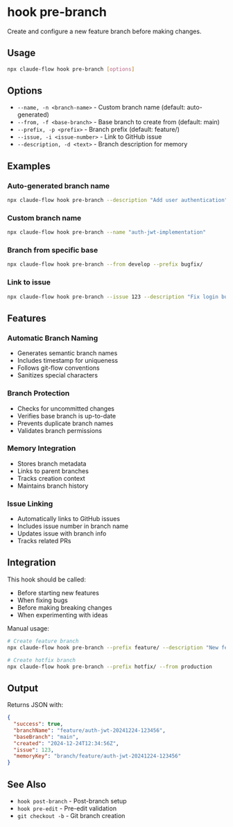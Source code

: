 # hook pre-branch

Create and configure a new feature branch before making changes.

## Usage

```bash
npx claude-flow hook pre-branch [options]
```

## Options

- `--name, -n <branch-name>` - Custom branch name (default: auto-generated)
- `--from, -f <base-branch>` - Base branch to create from (default: main)
- `--prefix, -p <prefix>` - Branch prefix (default: feature/)
- `--issue, -i <issue-number>` - Link to GitHub issue
- `--description, -d <text>` - Branch description for memory

## Examples

### Auto-generated branch name

```bash
npx claude-flow hook pre-branch --description "Add user authentication"
```

### Custom branch name

```bash
npx claude-flow hook pre-branch --name "auth-jwt-implementation"
```

### Branch from specific base

```bash
npx claude-flow hook pre-branch --from develop --prefix bugfix/
```

### Link to issue

```bash
npx claude-flow hook pre-branch --issue 123 --description "Fix login bug"
```

## Features

### Automatic Branch Naming

- Generates semantic branch names
- Includes timestamp for uniqueness
- Follows git-flow conventions
- Sanitizes special characters

### Branch Protection

- Checks for uncommitted changes
- Verifies base branch is up-to-date
- Prevents duplicate branch names
- Validates branch permissions

### Memory Integration

- Stores branch metadata
- Links to parent branches
- Tracks creation context
- Maintains branch history

### Issue Linking

- Automatically links to GitHub issues
- Includes issue number in branch name
- Updates issue with branch info
- Tracks related PRs

## Integration

This hook should be called:

- Before starting new features
- When fixing bugs
- Before making breaking changes
- When experimenting with ideas

Manual usage:

```bash
# Create feature branch
npx claude-flow hook pre-branch --prefix feature/ --description "New feature"

# Create hotfix branch
npx claude-flow hook pre-branch --prefix hotfix/ --from production
```

## Output

Returns JSON with:

```json
{
  "success": true,
  "branchName": "feature/auth-jwt-20241224-123456",
  "baseBranch": "main",
  "created": "2024-12-24T12:34:56Z",
  "issue": 123,
  "memoryKey": "branch/feature/auth-jwt-20241224-123456"
}
```

## See Also

- `hook post-branch` - Post-branch setup
- `hook pre-edit` - Pre-edit validation
- `git checkout -b` - Git branch creation